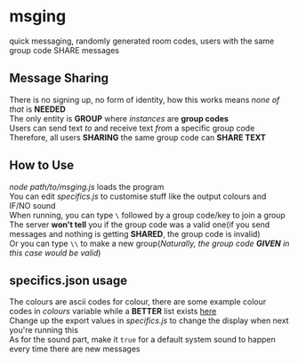 # msging
quick messaging, randomly generated room codes, users with the same group code SHARE messages

## Message Sharing
There is no signing up, no form of identity, how this works means *none of that* is **NEEDED**
<br>The only entity is **GROUP** where *instances* are **group codes**
<br>Users can send text *to* and receive text *from* a specific group code
<br>Therefore, all users **SHARING** the same group code can **SHARE TEXT**

## How to Use
*node path/to/msging.js* loads the program
<br>You can edit *specifics.js* to customise stuff like the output colours and IF/NO sound
<br>When running, you can type `\` followed by a group code/key to join a group
<br>The server **won't tell** you if the group code was a valid one(if you send messages and nothing is getting **SHARED**, the group code is invalid)
<br>Or you can type `\\` to make a new group(*Naturally, the group code **GIVEN** in this case would be valid*)

## specifics.json usage
The colours are ascii codes for colour, there are some example colour codes in *colours* variable while a **BETTER** list exists [here](https://stackoverflow.com/questions/9781218/how-to-change-node-jss-console-font-color?page=1&tab=oldest#tab-top)
<br>Change up the export values in *specifics.js* to change the display when next you're running this
<br>As for the sound part, make it `true` for a default system sound to happen every time there are new messages
